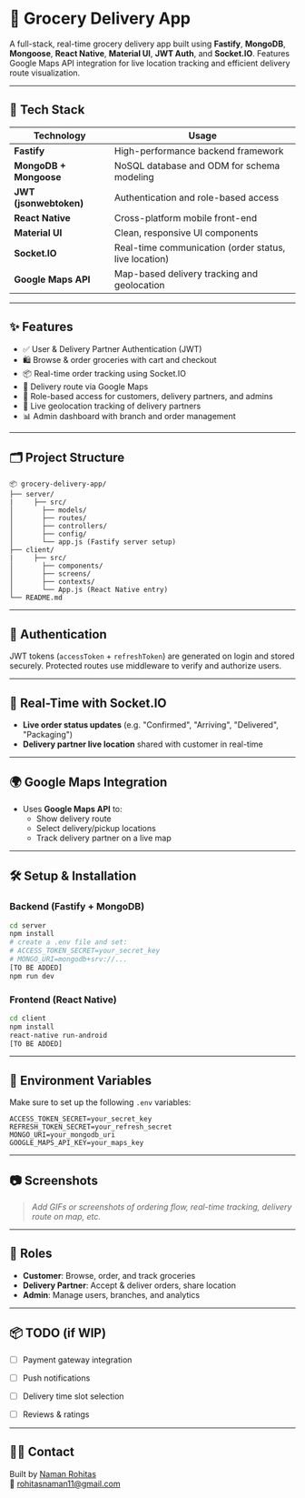 # 🛒 Grocery Delivery App

A full-stack, real-time grocery delivery app built using **Fastify**, **MongoDB**, **Mongoose**, **React Native**, **Material UI**, **JWT Auth**, and **Socket.IO**. Features Google Maps API integration for live location tracking and efficient delivery route visualization.

---

## 🚀 Tech Stack

| Technology        | Usage                                 |
|-------------------|----------------------------------------|
| **Fastify**        | High-performance backend framework     |
| **MongoDB + Mongoose** | NoSQL database and ODM for schema modeling |
| **JWT (jsonwebtoken)** | Authentication and role-based access |
| **React Native**   | Cross-platform mobile front-end       |
| **Material UI**    | Clean, responsive UI components       |
| **Socket.IO**      | Real-time communication (order status, live location) |
| **Google Maps API**| Map-based delivery tracking and geolocation |

---

## ✨ Features

- ✅ User & Delivery Partner Authentication (JWT)
- 🛍️ Browse & order groceries with cart and checkout
- 📦 Real-time order tracking using Socket.IO
- 🧭 Delivery route via Google Maps
- 🔐 Role-based access for customers, delivery partners, and admins
- 📍 Live geolocation tracking of delivery partners
- 📊 Admin dashboard with branch and order management

---

## 🗂️ Project Structure

```
📦 grocery-delivery-app/
├── server/
|     ├── src/ 
│       ├── models/
│       ├── routes/
│       ├── controllers/
│       ├── config/
│       └── app.js (Fastify server setup)
├── client/
|     ├── src/ 
│       ├── components/
│       ├── screens/
│       ├── contexts/
│       └── App.js (React Native entry)
└── README.md
```

---

## 🔐 Authentication

JWT tokens (`accessToken` + `refreshToken`) are generated on login and stored securely. Protected routes use middleware to verify and authorize users.

---

## 🔄 Real-Time with Socket.IO

- **Live order status updates** (e.g. "Confirmed", "Arriving", "Delivered", "Packaging")
- **Delivery partner live location** shared with customer in real-time

---

## 🌍 Google Maps Integration

- Uses **Google Maps API** to:
  - Show delivery route
  - Select delivery/pickup locations
  - Track delivery partner on a live map 
---

## 🛠️ Setup & Installation

### Backend (Fastify + MongoDB)

```bash
cd server
npm install
# create a .env file and set:
# ACCESS_TOKEN_SECRET=your_secret_key
# MONGO_URI=mongodb+srv://...
[TO BE ADDED]
npm run dev
```

### Frontend (React Native)

```bash
cd client
npm install
react-native run-android
[TO BE ADDED]
```

---

## 📌 Environment Variables

Make sure to set up the following `.env` variables:

```env
ACCESS_TOKEN_SECRET=your_secret_key
REFRESH_TOKEN_SECRET=your_refresh_secret
MONGO_URI=your_mongodb_uri
GOOGLE_MAPS_API_KEY=your_maps_key
```

---

## 📷 Screenshots

> _Add GIFs or screenshots of ordering flow, real-time tracking, delivery route on map, etc._

---

## 👥 Roles

- **Customer**: Browse, order, and track groceries
- **Delivery Partner**: Accept & deliver orders, share location
- **Admin**: Manage users, branches, and analytics

---

## 📦 TODO (if WIP)

- [ ] Payment gateway integration
- [ ] Push notifications
- [ ] Delivery time slot selection
- [ ] Reviews & ratings


---

## 🙋‍♂️ Contact

Built by [Naman Rohitas](https://github.com/namanr09)  
📧 rohitasnaman11@gmail.com  
